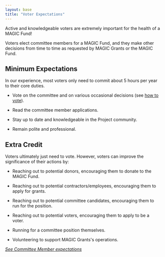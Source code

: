 ```yaml
---
layout: base
title: "Voter Expectations"
---
```


Active and knowledgeable voters are extremely important for the health of a MAGIC Fund!

Voters elect committee members for a MAGIC Fund, and they make other decisions from time to time as requested by MAGIC Grants or the MAGIC Fund.

## Minimum Expectations

In our experience, most voters only need to commit about 5 hours per year to their core duties.

* Vote on the committee and on various occasional decisions (see [how to vote](/funds/voting/)).

* Read the committee member applications.

* Stay up to date and knowledgeable in the Project community.

* Remain polite and professional.

## Extra Credit

Voters ultimately just need to vote. However, voters can improve the significance of their actions by:

* Reaching out to potential donors, encouraging them to donate to the MAGIC Fund.

* Reaching out to potential contractors/employees, encouraging them to apply for grants.

* Reaching out to potential committee candidates, encouraging them to run for the position.

* Reaching out to potential voters, encouraging them to apply to be a voter.

* Running for a committee position themselves.

* Volunteering to support MAGIC Grants's operations.

*[See Committee Member expectations](/funds/committee_expectations)*